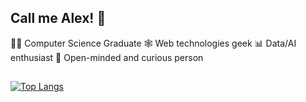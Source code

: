 
## Call me Alex! :wave:

👨‍🎓 Computer Science Graduate
🕸 Web technologies geek
📊 Data/AI enthusiast
📖 Open-minded and curious person
## 
[![Top Langs](https://github-readme-stats.vercel.app/api/top-langs/?username=baleksas&langs_count=8)](https://github.com/baleksas/github-readme-stats)
